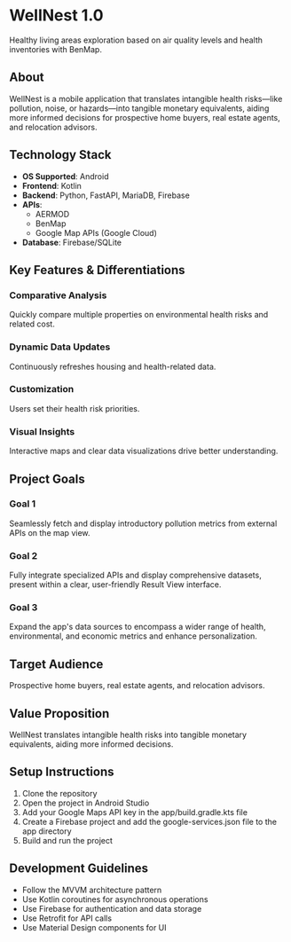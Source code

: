 # WellNest 1.0

Healthy living areas exploration based on air quality levels and health inventories with BenMap.

## About

WellNest is a mobile application that translates intangible health risks—like pollution, noise, or hazards—into tangible monetary equivalents, aiding more informed decisions for prospective home buyers, real estate agents, and relocation advisors.

## Technology Stack

- **OS Supported**: Android
- **Frontend**: Kotlin
- **Backend**: Python, FastAPI, MariaDB, Firebase
- **APIs**:
  - AERMOD
  - BenMap
  - Google Map APIs (Google Cloud)
- **Database**: Firebase/SQLite

## Key Features & Differentiations

### Comparative Analysis
Quickly compare multiple properties on environmental health risks and related cost.

### Dynamic Data Updates
Continuously refreshes housing and health-related data.

### Customization
Users set their health risk priorities.

### Visual Insights
Interactive maps and clear data visualizations drive better understanding.

## Project Goals

### Goal 1 
Seamlessly fetch and display introductory pollution metrics from external APIs on the map view.

### Goal 2 
Fully integrate specialized APIs and display comprehensive datasets, present within a clear, user-friendly Result View interface.

### Goal 3 
Expand the app's data sources to encompass a wider range of health, environmental, and economic metrics and enhance personalization.

## Target Audience
Prospective home buyers, real estate agents, and relocation advisors.

## Value Proposition
WellNest translates intangible health risks into tangible monetary equivalents, aiding more informed decisions.

## Setup Instructions

1. Clone the repository
2. Open the project in Android Studio
3. Add your Google Maps API key in the app/build.gradle.kts file
4. Create a Firebase project and add the google-services.json file to the app directory
5. Build and run the project

## Development Guidelines

- Follow the MVVM architecture pattern
- Use Kotlin coroutines for asynchronous operations
- Use Firebase for authentication and data storage
- Use Retrofit for API calls
- Use Material Design components for UI 
